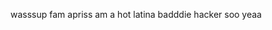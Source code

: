 wasssup fam apriss am a hot latina badddie hacker soo yeaa 
<!---
aprisz/aprisz is a ✨ special ✨ repository because its `README.md` (this file) appears on your GitHub profile.
You can click the Preview link to take a look at your changes.
--->
